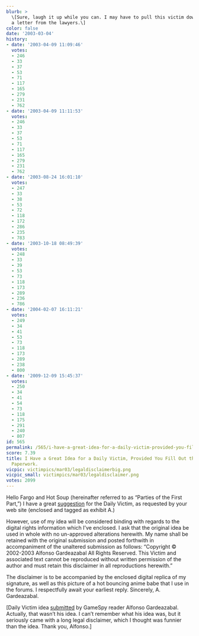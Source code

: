 ```yaml
---
blurb: >
  \[Sure, laugh it up while you can. I may have to pull this victim down if I get
  a letter from the lawyers.\]
color: false
date: '2003-03-04'
history:
- date: '2003-04-09 11:09:46'
  votes:
  - 246
  - 33
  - 37
  - 53
  - 71
  - 117
  - 165
  - 279
  - 231
  - 762
- date: '2003-04-09 11:11:53'
  votes:
  - 246
  - 33
  - 37
  - 53
  - 71
  - 117
  - 165
  - 279
  - 231
  - 762
- date: '2003-08-24 16:01:10'
  votes:
  - 247
  - 33
  - 38
  - 53
  - 72
  - 118
  - 172
  - 286
  - 235
  - 783
- date: '2003-10-18 08:49:39'
  votes:
  - 248
  - 33
  - 39
  - 53
  - 73
  - 118
  - 173
  - 289
  - 236
  - 786
- date: '2004-02-07 16:11:21'
  votes:
  - 249
  - 34
  - 41
  - 53
  - 73
  - 118
  - 173
  - 289
  - 238
  - 800
- date: '2009-12-09 15:45:37'
  votes:
  - 250
  - 34
  - 41
  - 54
  - 73
  - 118
  - 175
  - 291
  - 240
  - 807
id: 565
permalink: /565/i-have-a-great-idea-for-a-daily-victim-provided-you-fill-out-the-following-paperwork/
score: 7.39
title: I Have a Great Idea for a Daily Victim, Provided You Fill Out the Following
  Paperwork.
vicpic: victimpics/mar03/legaldisclaimerbig.png
vicpic_small: victimpics/mar03/legaldisclaimer.png
votes: 2099
---
```


Hello Fargo and Hot Soup (hereinafter referred to as “Parties of the
First Part,”) I have a great [suggestion](mailto:feedback@gamespy.com)
for the Daily Victim, as requested by your web site (enclosed and tagged
as exhibit A.)

However, use of my idea will be considered binding with regards to the
digital rights information which I’ve enclosed. I ask that the original
idea be used in whole with no un-approved alterations herewith. My name
shall be retained with the original submission and posted forthwith in
accompaniment of the unaltered submission as follows: “Copyright ©
2002-2003 Alfonso Gardeazabal All Rights Reserved. This Victim and
associated text cannot be reproduced without written permission of the
author and must retain this disclaimer in all reproductions herewith.”

The disclaimer is to be accompanied by the enclosed digital replica of
my signature, as well as this picture of a hot bouncing anime babe that
I use in the forums. I respectfully await your earliest reply.
Sincerely, A. Gardeazabal.

\[Daily Victim idea [submitted](mailto:feedback@gamespy.com) by GameSpy
reader Alfonso Gardeazabal. Actually, that wasn’t his idea. I can’t
remember what his idea was, but it seriously came with a long legal
disclaimer, which I thought was funnier than the idea. Thank you,
Alfonso.\]
